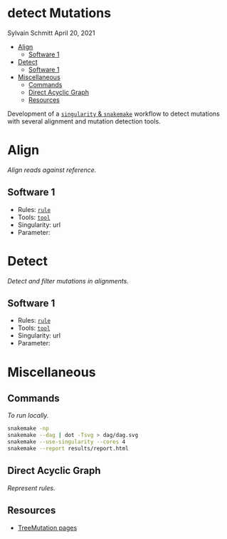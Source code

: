 detect Mutations
================
Sylvain Schmitt
April 20, 2021

  - [Align](#align)
      - [Software 1](#software-1)
  - [Detect](#detect)
      - [Software 1](#software-1-1)
  - [Miscellaneous](#miscellaneous)
      - [Commands](#commands)
      - [Direct Acyclic Graph](#direct-acyclic-graph)
      - [Resources](#resources)

Development of a [`singularity` &
`snakemake`](https://github.com/sylvainschmitt/snakemake_singularity)
workflow to detect mutations with several alignment and mutation
detection tools.

# Align

*Align reads against reference.*

## Software 1

  - Rules:
    [`rule`](https://github.com/sylvainschmitt/generateMutations/blob/main/rules/rule.smk)
  - Tools: [`tool`](url)
  - Singularity: url
  - Parameter:

# Detect

*Detect and filter mutations in alignments.*

## Software 1

  - Rules:
    [`rule`](https://github.com/sylvainschmitt/generateMutations/blob/main/rules/rule.smk)
  - Tools: [`tool`](url)
  - Singularity: url
  - Parameter:

# Miscellaneous

## Commands

*To run locally.*

``` bash
snakemake -np 
snakemake --dag | dot -Tsvg > dag/dag.svg
snakemake --use-singularity --cores 4
snakemake --report results/report.html
```

## Direct Acyclic Graph

*Represent rules.*

## Resources

  - [TreeMutation
    pages](https://treemutation.netlify.app/mutations-detection.html#in-silico-mutations)
